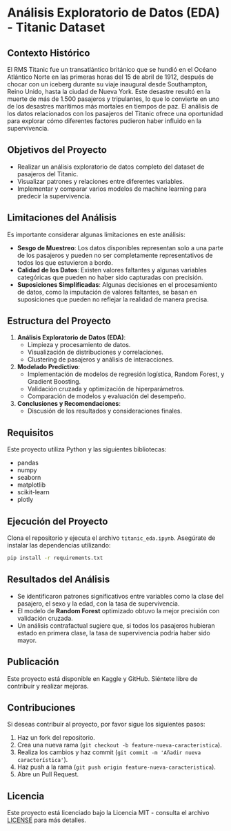 # Análisis Exploratorio de Datos (EDA) - Titanic Dataset

## Contexto Histórico
El RMS Titanic fue un transatlántico británico que se hundió en el Océano Atlántico Norte en las primeras horas del 15 de abril de 1912, después de chocar con un iceberg durante su viaje inaugural desde Southampton, Reino Unido, hasta la ciudad de Nueva York. Este desastre resultó en la muerte de más de 1.500 pasajeros y tripulantes, lo que lo convierte en uno de los desastres marítimos más mortales en tiempos de paz. El análisis de los datos relacionados con los pasajeros del Titanic ofrece una oportunidad para explorar cómo diferentes factores pudieron haber influido en la supervivencia.

## Objetivos del Proyecto
- Realizar un análisis exploratorio de datos completo del dataset de pasajeros del Titanic.
- Visualizar patrones y relaciones entre diferentes variables.
- Implementar y comparar varios modelos de machine learning para predecir la supervivencia.

## Limitaciones del Análisis
Es importante considerar algunas limitaciones en este análisis:
- **Sesgo de Muestreo**: Los datos disponibles representan solo a una parte de los pasajeros y pueden no ser completamente representativos de todos los que estuvieron a bordo.
- **Calidad de los Datos**: Existen valores faltantes y algunas variables categóricas que pueden no haber sido capturadas con precisión.
- **Suposiciones Simplificadas**: Algunas decisiones en el procesamiento de datos, como la imputación de valores faltantes, se basan en suposiciones que pueden no reflejar la realidad de manera precisa.

## Estructura del Proyecto
1. **Análisis Exploratorio de Datos (EDA)**:
    - Limpieza y procesamiento de datos.
    - Visualización de distribuciones y correlaciones.
    - Clustering de pasajeros y análisis de interacciones.
2. **Modelado Predictivo**:
    - Implementación de modelos de regresión logística, Random Forest, y Gradient Boosting.
    - Validación cruzada y optimización de hiperparámetros.
    - Comparación de modelos y evaluación del desempeño.
3. **Conclusiones y Recomendaciones**:
    - Discusión de los resultados y consideraciones finales.

## Requisitos
Este proyecto utiliza Python y las siguientes bibliotecas:
- pandas
- numpy
- seaborn
- matplotlib
- scikit-learn
- plotly

## Ejecución del Proyecto
Clona el repositorio y ejecuta el archivo `titanic_eda.ipynb`. Asegúrate de instalar las dependencias utilizando:

```bash
pip install -r requirements.txt
```

## Resultados del Análisis
- Se identificaron patrones significativos entre variables como la clase del pasajero, el sexo y la edad, con la tasa de supervivencia.
- El modelo de **Random Forest** optimizado obtuvo la mejor precisión con validación cruzada.
- Un análisis contrafactual sugiere que, si todos los pasajeros hubieran estado en primera clase, la tasa de supervivencia podría haber sido mayor.

## Publicación
Este proyecto está disponible en Kaggle y GitHub. Siéntete libre de contribuir y realizar mejoras.

## Contribuciones
Si deseas contribuir al proyecto, por favor sigue los siguientes pasos:
1. Haz un fork del repositorio.
2. Crea una nueva rama (`git checkout -b feature-nueva-caracteristica`).
3. Realiza los cambios y haz commit (`git commit -m 'Añadir nueva característica'`).
4. Haz push a la rama (`git push origin feature-nueva-caracteristica`).
5. Abre un Pull Request.

## Licencia
Este proyecto está licenciado bajo la Licencia MIT - consulta el archivo [LICENSE](LICENSE) para más detalles.